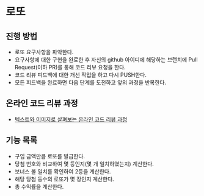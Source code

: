 # 로또
## 진행 방법
* 로또 요구사항을 파악한다.
* 요구사항에 대한 구현을 완료한 후 자신의 github 아이디에 해당하는 브랜치에 Pull Request(이하 PR)를 통해 코드 리뷰 요청을 한다.
* 코드 리뷰 피드백에 대한 개선 작업을 하고 다시 PUSH한다.
* 모든 피드백을 완료하면 다음 단계를 도전하고 앞의 과정을 반복한다.

## 온라인 코드 리뷰 과정
* [텍스트와 이미지로 살펴보는 온라인 코드 리뷰 과정](https://github.com/next-step/nextstep-docs/tree/master/codereview)

## 기능 목록
* 구입 금액만큼 로또를 발급한다.
* 당첨 번호와 비교하여 몇 등인지(몇 개 일치하였는지) 계산한다.
* 보너스 볼 일치를 확인하여 2등을 계산한다.
* 해당 당첨 등수의 로또가 몇 장인지 계산한다.
* 총 수익률을 계산한다.